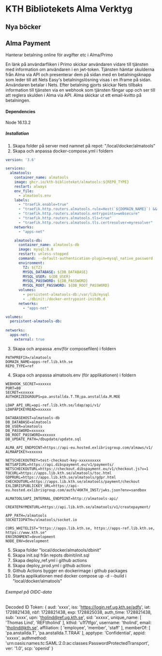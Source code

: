 # KTH Bibliotekets Alma Verktyg

## Nya böcker

## Alma Payment
Hanterar betalning online för avgifter etc i Alma/Primo

En länk på användarfliken i Primo skickar användaren vidare till tjänsten med information om användaren i en jwt-token. Tjänsten hämtar skulderna från Alma via API och presenterar dem på sidan med en betalningsknapp som leder till att Nets Easy's betalningslösning visas i en Iframe på sidan. Användaren betalar i Nets. Efter betalning gjorts skickar Nets tillbaks information till tjänsten via en webhook som tjänsten fångar upp och ser till att reglera skulden i Alma via API. Alma skickar ut ett email-kvitto på betalningen.

#### Dependencies

Node 16.13.2

##### Installation

1.  Skapa folder på server med namnet på repot: "/local/docker/almatools"
2.  Skapa och anpassa docker-compose.yml i foldern

``` yml
version: '3.6'

services:
  almatools:
    container_name: almatools
    image: ghcr.io/kth-biblioteket/almatools:${REPO_TYPE}
    restart: always
    env_file:
      - almatools.env
    labels:
      - "traefik.enable=true"
      - "traefik.http.routers.almatools.rule=Host(`${DOMAIN_NAME}`) && PathPrefix(`${PATHPREFIX}`)"
      - "traefik.http.routers.almatools.entrypoints=websecure"
      - "traefik.http.routers.almatools.tls=true"
      - "traefik.http.routers.almatools.tls.certresolver=myresolver"
    networks:
      - "apps-net"

    almatools-db:
      container_name: almatools-db
      image: mysql:8.0
      restart: unless-stopped
      command: --default-authentication-plugin=mysql_native_password
      environment:
        TZ: ${TZ}
        MYSQL_DATABASE: ${DB_DATABASE}
        MYSQL_USER: ${DB_USER}
        MYSQL_PASSWORD: ${DB_PASSWORD}
        MYSQL_ROOT_PASSWORD: ${DB_ROOT_PASSWORD}
      volumes:
        - persistent-almatools-db:/var/lib/mysql
        - ./dbinit:/docker-entrypoint-initdb.d
      networks:
        - "apps-net"

volumes:
  persistent-almatools-db:
  
networks:
  apps-net:
    external: true
```
3.  Skapa och anpassa .env(för composefilen) i foldern
```
PATHPREFIX=/almatools
DOMAIN_NAME=apps-ref.lib.kth.se
REPO_TYPE=ref
```
4.  Skapa och anpassa almatools.env (för applikationen) i foldern
```
WEBHOOK_SECRET=xxxxxx
PORT=80
SECRET=xxxxxx
AUTHORIZEDGROUPS=pa.anstallda.T.TR;pa.anstallda.M.MOE

LDAP_API_URL=api-ref.lib.kth.se/ldap/api/v1/
LDAPAPIKEYREAD=xxxxxx

DATABASEHOST=almatools-db
DB_DATABASE=almatools
DB_USER=almatools
DB_PASSWORD=xxxxxx
DB_ROOT_PASSWORD=xxxxxx
DB_UPDATE_PATH=/dbupdate/update.sql

ALMA_API_ENDPOINT=https://api-eu.hosted.exlibrisgroup.com/almaws/v1/
ALMAAPIKEY=xxxxxx

NETSCHECKOUTKEY=test-checkout-key-xxxxxxxxxx
NETSAPIURL=https://api.dibspayment.eu/v1/payments/
NETSCHECKOUTURL=https://checkout.dibspayment.eu/v1/checkout.js?v=1
TOCURL=https://apps.lib.kth.se/almatools/toc.html
GDPRURL=https://apps.lib.kth.se/almatools/gdpr.html
CHECKOUTURL=https://apps.lib.kth.se/almatools/payment/checkout
EXLIBRISPUBLICKEY_URL=https://api-eu.hosted.exlibrisgroup.com/auth/46KTH_INST/jwks.json?env=sandbox

ALMATOOLSAPI_INTERNAL_ENDPOINT=http://almatools-api/

CREATEPAYMENTURL=https://api.lib.kth.se/almatools/v1/createpayment/

APP_PATH=/almatools
SOCKETIOPATH=/almatools/socket.io

CORS_WHITELIST="https://apps.lib.kth.se, https://apps-ref.lib.kth.se, https://www.kth.se"
ENVIRONMENT=development
NODE_ENV=development
```
5. Skapa folder "local/docker/almatools/dbinit"
6. Skapa init.sql från repots dbinit/init.sql
7. Skapa deploy_ref.yml i github actions
8. Skapa deploy_prod.yml i github actions
9. Github Actions bygger en dockerimage i github packages
10. Starta applikationen med docker compose up -d --build i "local/docker/almatools"

###### Exempel på OIDC-data
Decoded ID Token: {
  aud: 'xxxx',
  iss: 'https://login.ref.ug.kth.se/adfs',
  iat: 1728821438,
  nbf: 1728821438,
  exp: 1728825038,
  auth_time: 1728821438,
  sub: 'xxxx',
  upn: 'tholind@ref.ug.kth.se',
  sid: 'xxxxx',
  unique_name: [ 'Thomas Lind', 'REF\\tholind' ],
  kthid: 'u1f7tfgo',
  username: 'tholind',
  email: 'tholind@kth.se',
  affiliation: [ 'employee', 'member', 'staff' ],
  memberOf: [ 'pa.anstallda.T', 'pa.anstallda.T.TRAA' ],
  apptype: 'Confidential',
  appid: 'xxxxx',
  authmethod: 'urn:oasis:names:tc:SAML:2.0:ac:classes:PasswordProtectedTransport',
  ver: '1.0',
  scp: 'openid'
}
